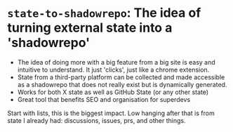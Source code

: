 # `state-to-shadowrepo`: The idea of turning external state into a 'shadowrepo'

- The idea of doing more with a big feature from a big site is easy and intuitive to understand. It just 'clicks', just like a chrome extension.
- State from a third-party platform can be collected and made accessible as a shadowrepo that does not really exist but is dynamically generated.
- Works for both X state as well as GitHub State (or any other state)
- Great tool that benefits SEO and organisation for superdevs

Start with lists, this is the biggest impact. Low hanging after that is from state I already had: discussions, issues, prs, and other things.
